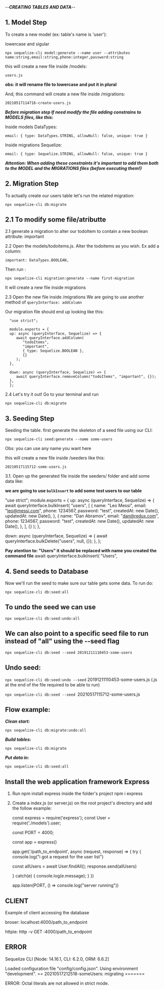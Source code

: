 --**_CREATING TABLES AND DATA_**--

## 1. Model Step

To create a new model (ex: table's name is 'user'):

lowercase and sigular

`npx sequelize-cli model:generate --name user --attributes name:string,email:string,phone:integer,password:string`

this will create a new file inside /models:

`users.js`

**obs: it will rename file to lowercase and put it in plural**

And, this command will create a new file inside /migrations:

`20210517114716-create-users.js`

**_Before migration step If need modify the file adding constrains to MODELS files, like this:_**

Inside models DataTypes:

`email: { type: DataTypes.STRING, allowNull: false, unique: true }`

Inside migrations Sequelize:

`email: { type: Sequelize.STRING, allowNull: false, unique: true }`

**_Attention: When adding these constraints it's important to add them both to the MODEL and the MIGRATIONS files (before executing them!)_**

## 2. Migration Step

To actually create our users table let's run the related migration:

`npx sequelize-cli db:migrate`

## 2.1 To modify some file/atributte

2.1 generate a migration to alter our todoItem to contain a new boolean attribute: important

2.2 Open the models/todoitems.js. Alter the todoitems as you wish. Ex add a column:

`important: DataTypes.BOOLEAN,`

Then run :

`npx sequelize-cli migration:generate --name first-migration`

It will create a new file inside migrations

2.3 Open the new file inside /migrations
We are going to use another method of `queryInterface: addColumn`

Our migration file should end up looking like this:

      "use strict";

      module.exports = {
      up: async (queryInterface, Sequelize) => {
         await queryInterface.addColumn(
            "todoItems",
            "important",
            { type: Sequelize.BOOLEAN },
            {}
         );
      },

      down: async (queryInterface, Sequelize) => {
         await queryInterface.removeColumn("todoItems", "important", {});
      },
      };

2.4 Let's try it out! Go to your terminal and run

`npx sequelize-cli db:migrate`

## 3. Seeding Step

Seeding the table. first generate the skeleton of a seed file using our CLI:

`npx sequelize-cli seed:generate --name some-users`

Obs: you can use any name you want here

this will create a new file inside /seeders like this:

`20210517115712-some-users.js`

3.1. Open up the generated file inside the seeders/ folder and add some data like:

**we are going to use `bulkInsert` to add some test users to our table**

"use strict";
module.exports = {
up: async (queryInterface, Sequelize) => {
await queryInterface.bulkInsert(
"users",
[
{
name: "Leo Messi",
email: "leo@messi.com",
phone: 1234567,
password: "test",
createdAt: new Date(),
updatedAt: new Date(),
},
{
name: "Dan Abramov",
email: "dan@redux.com",
phone: 1234567,
password: "test",
createdAt: new Date(),
updatedAt: new Date(),
},
],
{}
);
},

down: async (queryInterface, Sequelize) => {
await queryInterface.bulkDelete("users", null, {});
},
};

**Pay atention to: "Users" it should be replaced with name you created the command file**
await queryInterface.bulkInsert(
"Users",

## 4. Send seeds to Database

Now we'll run the seed to make sure our table gets some data. To run do:

`npx sequelize-cli db:seed:all`

## To undo the seed we can use

`npx sequelize-cli db:seed:undo:all`

## We can also point to a specific seed file to run instead of "all" using the --seed flag

`npx sequelize-cli db:seed --seed 20191211110453-some-users`

## Undo seed:

`npx sequelize-cli db:seed:undo --seed` 20191211110453-some-users.js (.js at the end of the file required to be able to run)

`npx sequelize-cli db:seed --seed `20210517115712-some-users.js

## Flow example:

**_Clean start:_**

`npx sequelize-cli db:migrate:undo:all`

**_Build tables:_**

`npx sequelize-cli db:migrate`

**_Put data in:_**

`npx sequelize-cli db:seed:all `

## Install the web application framework Express

1. Run npm install express inside the folder's project
   npm i express

2. Create a index.js (or server.js) on the root project's directory and add the follow example:

   const express = require('express');
   const User = require('./models').user;

   const PORT = 4000;

   const app = express()

   app.get('/path_to_endpoint', async (request, response) => {
   try {
   console.log("i got a request for the user list")

   const allUsers = await User.findAll();
   response.send(allUsers)

   } catch(e) {
   console.log(e.message);
   }
   })

   app.listen(PORT, () => console.log("server running"))

## CLIENT

Example of client accessing the database

broser: localhost:4000/path_to_endpoint

httpie: http -v GET :4000/path_to_endpoint

## ERROR

Sequelize CLI [Node: 14.16.1, CLI: 6.2.0, ORM: 6.6.2]

Loaded configuration file "config/config.json".
Using environment "development".
== 20210517212518-someUsers: migrating =======

ERROR: Octal literals are not allowed in strict mode.
